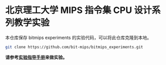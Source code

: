 # 北京理工大学 MIPS 指令集 CPU 设计系列教学实验

本仓库保存 bitmips experiments 的实验代码，可以将此仓库克隆到本地。

```bash
git clone https://github.com/bit-mips/bitmips_experiments.git
```

**请参考[实验指导手册](https://github.com/bit-mips/bitmips_experiments_doc)来做实验。**

